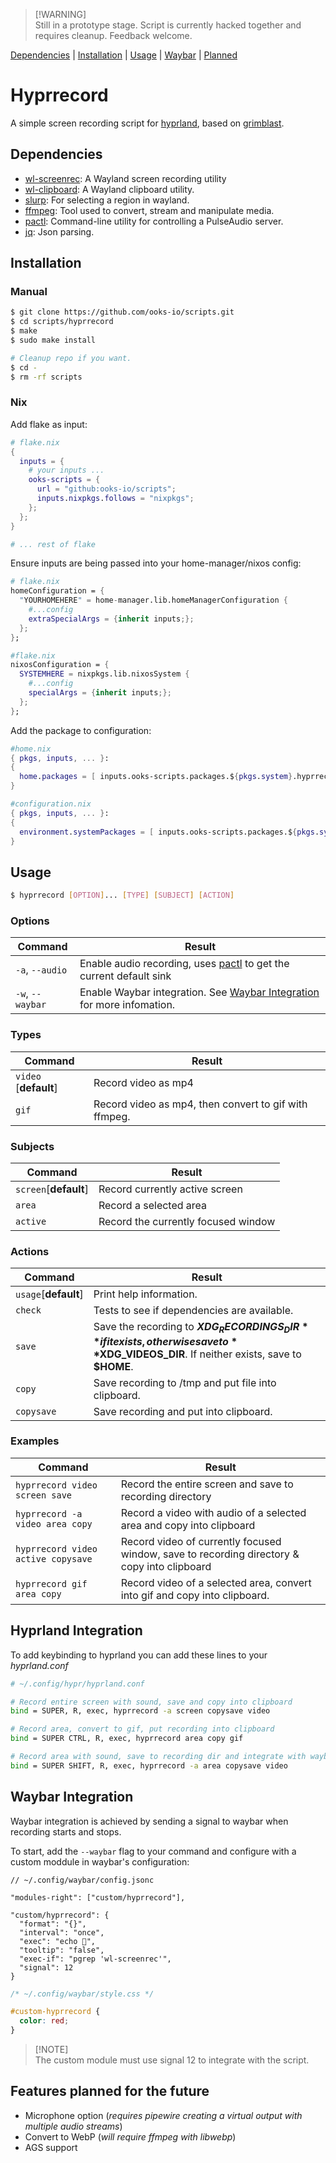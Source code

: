 > [!WARNING]\
> Still in a prototype stage. Script is currently hacked together and requires
> cleanup. Feedback welcome.

[Dependencies](#dependencies) | [Installation](#installation) | [Usage](#usage)
| [Waybar](#waybar-integration) | [Planned](#features-planned-for-the-future)

# Hyprrecord

A simple screen recording script for
[hyprland](https://github.com/hyprwm/hyprland), based on
[grimblast](https://github.com/hyprwm/contrib/tree/main/grimblast).

## Dependencies

- [wl-screenrec](https://github.com/russelltg/wl-screenrec): A Wayland screen
  recording utility
- [wl-clipboard](https://github.com/bugaevc/wl-clipboard): A Wayland clipboard
  utility.
- [slurp](https://github.com/emersion/slurp): For selecting a region in wayland.
- [ffmpeg](https://ffmpeg.org/): Tool used to convert, stream and manipulate
  media.
- [pactl](https://manpages.ubuntu.com/manpages/jammy/en/man1/pactl.1.html):
  Command-line utility for controlling a PulseAudio server.
- [jq](https://github.com/jqlang/jq): Json parsing.

## Installation

### Manual

```bash
$ git clone https://github.com/ooks-io/scripts.git
$ cd scripts/hyprrecord
$ make
$ sudo make install

# Cleanup repo if you want.
$ cd -
$ rm -rf scripts
```

### Nix

Add flake as input:

```nix
# flake.nix
{
  inputs = {
    # your inputs ...
    ooks-scripts = {
      url = "github:ooks-io/scripts";
      inputs.nixpkgs.follows = "nixpkgs";
    };
  };
}

# ... rest of flake
```

Ensure inputs are being passed into your home-manager/nixos config:

```nix
# flake.nix
homeConfiguration = {
  "YOURHOMEHERE" = home-manager.lib.homeManagerConfiguration {
    #...config
    extraSpecialArgs = {inherit inputs;};
  };
};
```

```nix
#flake.nix
nixosConfiguration = {
  SYSTEMHERE = nixpkgs.lib.nixosSystem {
    #...config
    specialArgs = {inherit inputs;};
  };
};
```

Add the package to configuration:

```nix
#home.nix
{ pkgs, inputs, ... }:
{
  home.packages = [ inputs.ooks-scripts.packages.${pkgs.system}.hyprrecord ];
}
```

```nix
#configuration.nix
{ pkgs, inputs, ... }:
{
  environment.systemPackages = [ inputs.ooks-scripts.packages.${pkgs.system}.hyprrecord ];
}
```

## Usage

```bash
$ hyprrecord [OPTION]... [TYPE] [SUBJECT] [ACTION]
```

### Options

| Command          | Result                                                                                                                                |
| ---------------- | ------------------------------------------------------------------------------------------------------------------------------------- |
| `-a`, `--audio`  | Enable audio recording, uses [pactl](https://manpages.ubuntu.com/manpages/jammy/en/man1/pactl.1.html) to get the current default sink |
| `-w`, `--waybar` | Enable Waybar integration. See [Waybar Integration](#waybar-integration) for more infomation.                                         |

### Types

| Command               | Result                                                |
| --------------------- | ----------------------------------------------------- |
| `video` [**default**] | Record video as mp4                                   |
| `gif`                 | Record video as mp4, then convert to gif with ffmpeg. |

### Subjects

| Command               | Result                              |
| --------------------- | ----------------------------------- |
| `screen`[**default**] | Record currently active screen      |
| `area`                | Record a selected area              |
| `active`              | Record the currently focused window |

### Actions

| Command              | Result                                                                                                                                   |
| -------------------- | ---------------------------------------------------------------------------------------------------------------------------------------- |
| `usage`[**default**] | Print help information.                                                                                                                  |
| `check`              | Tests to see if dependencies are available.                                                                                              |
| `save`               | Save the recording to **$XDG_RECORDINGS_DIR** if it exists, otherwise save to **$XDG_VIDEOS_DIR**. If neither exists, save to **$HOME**. |
| `copy`               | Save recording to /tmp and put file into clipboard.                                                                                      |
| `copysave`           | Save recording and put into clipboard.                                                                                                   |

### Examples

| Command                            | Result                                                                                      |
| ---------------------------------- | ------------------------------------------------------------------------------------------- |
| `hyprrecord video screen save`     | Record the entire screen and save to recording directory                                    |
| `hyprrecord -a video area copy`    | Record a video with audio of a selected area and copy into clipboard                        |
| `hyprrecord video active copysave` | Record video of currently focused window, save to recording directory & copy into clipboard |
| `hyprrecord gif area copy`         | Record video of a selected area, convert into gif and copy into clipboard.                  |

## Hyprland Integration

To add keybinding to hyprland you can add these lines to your _hyprland.conf_

```bash
# ~/.config/hypr/hyprland.conf

# Record entire screen with sound, save and copy into clipboard
bind = SUPER, R, exec, hyprrecord -a screen copysave video

# Record area, convert to gif, put recording into clipboard
bind = SUPER CTRL, R, exec, hyprrecord area copy gif

# Record area with sound, save to recording dir and integrate with waybar  
bind = SUPER SHIFT, R, exec, hyprrecord -a area copysave video
```

## Waybar Integration

Waybar integration is achieved by sending a signal to waybar when recording
starts and stops.

To start, add the `--waybar` flag to your command and configure with a custom
moddule in waybar's configuration:

```jsonc
// ~/.config/waybar/config.jsonc

"modules-right": ["custom/hyprrecord"],

"custom/hyprrecord": {
  "format": "{}",
  "interval": "once",
  "exec": "echo ",
  "tooltip": "false",
  "exec-if": "pgrep 'wl-screenrec'",
  "signal": 12
}
```

```css
/* ~/.config/waybar/style.css */

#custom-hyprrecord {
  color: red;
}
```

> [!NOTE]\
> The custom module must use signal 12 to integrate with the script.

## Features planned for the future

- Microphone option (_requires pipewire creating a virtual output with multiple
  audio streams_)
- Convert to WebP (_will require ffmpeg with libwebp_)
- AGS support
